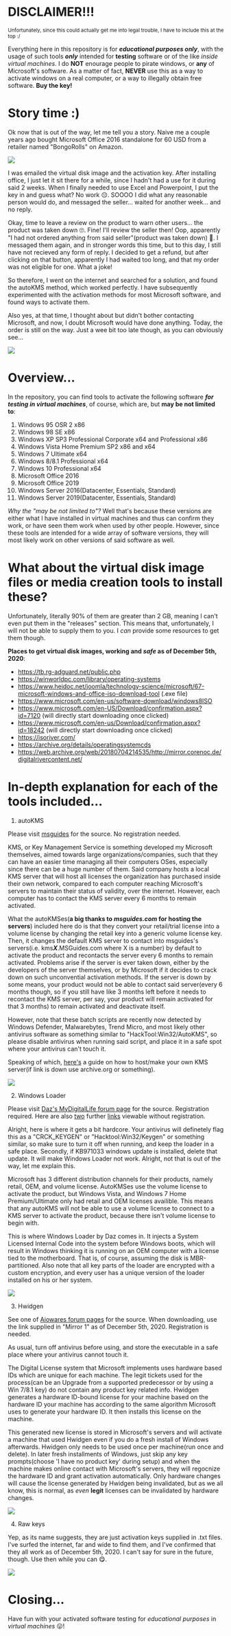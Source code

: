 # DISCLAIMER!!!
<sub>Unfortunately, since this could actually get me into legal trouble, I have to include this at the top :/<sub>
  
Everything here in this repository is for ***educational purposes only***, with the usage of such tools ***only*** intended for **testing** software or of the like *inside virtual machines*. I do **NOT** enourage people to pirate windows, or **any** of Microsoft's software. As a matter of fact, **NEVER** use this as a way to activate windows on a real computer, or a way to illegally obtain free software. **Buy the key!**

# Story time :)
Ok now that is out of the way, let me tell you a story. Naive me a couple years ago bought Microsoft Office 2016 standalone for 60 USD from a retailer named "BongoRolls" on Amazon. 

![](../main/ReadMe-Reference-Images/Wasted-60-dollars.PNG)

I was emailed the virtual disk image and the activation key. After installing office, I just let it sit there for a while, since I hadn't had a use for it during said 2 weeks. When I finally needed to use Excel and Powerpoint, I put the key in and guess what?
No work 😔. SOOOO I did what any reasonable person would do, and messaged the seller... waited for another week... and no reply. 

Okay, time to leave a review on the product to warn other users... the product was taken down 🙄. Fine! I'll review the seller then! Oop, apparently "I had not ordered anything from said seller"(product was taken down) 👺. I messaged them again, and in stronger words this time, but to this day, I still have not recieved any form of reply. I decided to get a refund, but after clicking on that button, apparently I had waited too long, and that my order was not eligible for one. What a joke! 

So therefore, I went on the internet and searched for a solution, and found the autoKMS method, which worked perfectly. I have subsequently experimented with the activation methods for most Microsoft software, and found ways to activate them.

Also yes, at that time, I thought about but didn't bother contacting Microsoft, and now, I doubt Microsoft would have done anything. Today, the order is still on the way. Just a wee bit too late though, as you can obviously see...

![](../main/ReadMe-Reference-Images/'Still-running-just-a-bit-late'.PNG)

# Overview...
In the repository, you can find tools to activate the following software ***for testing in virtual machines***, of course, which are, but **may be not limited to**:
  1) Windows 95 OSR 2 x86
  2) Windows 98 SE x86
  3) Windows XP SP3 Professional Corporate x64 and Professional x86
  4) Windows Vista Home Premium SP2 x86 and x64
  5) Windows 7 Ultimate x64
  6) Windows 8/8.1 Professional x64
  7) Windows 10 Professional x64
  8) Microsoft Office 2016
  9) Microsoft Office 2019
  10) Windows Server 2016(Datacenter, Essentials, Standard)
  11) Windows Server 2019(Datacenter, Essentials, Standard)

*Why the "may be not limited to"?* Well that's because these versions are either what I have installed in virtual machines and thus can confirm they work, or have seen them work when used by other people. However, since these tools are intended for a wide array of software versions, they will most likely work on other versions of said software as well.
  
# What about the virtual disk image files or media creation tools to install these?
Unfortunately, literally 90% of them are greater than 2 GB, meaning I can't even put them in the "releases" section. This means that, unfortunately, I will not be able to supply them to you. I *can* provide some resources to get them though.

**Places to get virtual disk images, working and *safe* as of December 5th, 2020**:
  - https://tb.rg-adguard.net/public.php
  - https://winworldpc.com/library/operating-systems
  - https://www.heidoc.net/joomla/technology-science/microsoft/67-microsoft-windows-and-office-iso-download-tool (.exe file)
  - https://www.microsoft.com/en-us/software-download/windows8ISO
  - https://www.microsoft.com/en-US/Download/confirmation.aspx?id=7120 (will directly start downloading once clicked)
  - https://www.microsoft.com/en-us/Download/confirmation.aspx?id=18242 (will directly start downloading once clicked)
  - https://isoriver.com/
  - https://archive.org/details/operatingsystemcds
  - https://web.archive.org/web/20180704214535/http://mirror.corenoc.de/digitalrivercontent.net/

# In-depth explanation for each of the tools included...
  1) autoKMS
  
Please visit [msguides](https://msguides.com/) for the source. No registration needed.

KMS, or Key Management Service is something developed my Microsoft themselves, aimed towards large organizations/companies, such that they can have an easier time managing all their computers OSes, especially since there can be a huge number of them. Said company hosts a local KMS server that will host all licenses the organization has purchased inside their own network, compared to each computer reaching Microsoft's servers to maintain their status of validity, over the internet. However, each computer has to contact the KMS server every 6 months to remain activated.

What the autoKMSes(**a big thanks to *msguides.com* for hosting the servers**) included here do is that they convert your retail/trial license into a volume license by changing the retail key into a generic volume license key. Then, it changes the default KMS server to contact into msguides's servers(i.e. kms***X***.MSGuides.com where X is a number) by default to activate the product and recontacts the server every 6 months to remain activated. Problems arise if the server is ever taken down, either by the developers of the server themselves, or by Microsoft if it decides to crack down on such unconvential activation methods. If the server is down by some means, your product would not be able to contact said server(every 6 months though, so if you still have like 3 months left before it needs to recontact the KMS server, per say, your product will remain activated for that 3 months) to remain activated and deactivate itself. 

However, note that these batch scripts are recently now detected by Windows Defender, Malwarebytes, Trend Micro, and most likely other antivirus software as something similar to "HackTool:Win32/AutoKMS", so please disable antivirus when running said script, and place it in a safe spot where your antivirus can't touch it.

Speaking of which, [here's](https://docs.microsoft.com/en-us/deployoffice/vlactivation/configure-a-kms-host-computer-for-office) a guide on how to host/make your own KMS server(if link is down use archive.org or something).

![](../main/ReadMe-Reference-Images/autoKMS-preview.jpg)

  2) Windows Loader
  
Please visit [Daz's MyDigitalLife forum page](https://forums.mydigitallife.info/threads/58464-Windows-Loader-Download) for the source. Registration required. Here are also [two](https://forums.mydigitallife.net/threads/window-7-64-daz-loader-uefi-motherboard-disabling-uefi-will-work.34528/) further [links](https://forums.mydigitallife.net/threads/you-can-activate-win7-on-a-gpt-partition-with-daz-loader-without-converting-gpt-mbr.76768/) viewable without registration.
  
Alright, here is where it gets a bit hardcore. Your antivirus will definetely flag this as a "CRCK_KEYGEN" or "Hacktool:Win32/Keygen" or something similar, so make sure to turn it off when running, and keep the loader in a safe place. Secondly, if KB971033 windows update is installed, delete that update. It will make Windows Loader not work. Alright, not that is out of the way, let me explain this.

Microsoft has 3 different distribution channels for their products, namely retail, OEM, and volume license. AutoKMSes use the volume license to activate the product, but Windows Vista, and Windows 7 Home Premium/Ultimate only had retail and OEM licenses availible. This means that any autoKMS will not be able to use a volume license to connect to a KMS server to activate the product, because there isn't volume license to begin with. 

This is where Windows Loader by Daz comes in. It injects a System Licensed Internal Code into the system before Windows boots, which will result in Windows thinking it is running on an OEM computer with a license tied to the motherboard. That is, of course, assuming the disk is MBR-partitioned. Also note that all key parts of the loader are encrypted with a custom encryption, and every user has a unique version of the loader installed on his or her system.

![](../main/ReadMe-Reference-Images/Windows-Loader-preview.jpg)

  3) Hwidgen
  
See one of [Aiowares forum pages](https://www.aiowares.com/showthread.php?tid=246) for the source. When downloading, use the link supplied in "Mirror 1" as of December 5th, 2020. Registration is needed.

As usual, turn off antivirus before using, and store the executable in a safe place where your antivirus cannot touch it.

The Digital License system that Microsoft implements uses hardware based IDs which are unique for each machine. The legit tickets used for the process(can be an Upgrade from a supported predecessor or by using a Win 7/8.1 key) do not contain any product key related info. Hwidgen generates a hardware ID-bound license for your machine based on the hardware ID your machine has according to the same algorithm Microsoft uses to generate your hardware ID. It then installs this license on the machine.

This generated new license is stored in Microsoft's servers and will activate a machine that used Hwidgen even if you do a fresh install of Windows afterwards. Hwidgen only needs to be used once per machine(run once and delete). In later fresh installments of Windows, just skip any key prompts(choose 'I have no product key' during setup) and when the machine makes online contact with Microsoft's servers, they will regocnize the hardware ID and grant activation automatically. Only hardware changes will cause the license generated by Hwidgen being invalidated, but as we all know, this is normal, as *even* **legit** licenses can be invalidated by hardware changes. 

![](../main/ReadMe-Reference-Images/HWIDGEN-preview.jpg)

  4) Raw keys
  
Yep, as its name suggests, they are just activation keys supplied in .txt files. I've surfed the internet, far and wide to find them, and I've confirmed that they all work as of December 5th, 2020. I can't say for sure in the future, though. Use then while you can 😋.

![](../main/ReadMe-Reference-Images/Raw-keys-preview.jpg)

# Closing...
Have fun with your activated software testing for *educational purposes* in *virtual machines* 😛!
